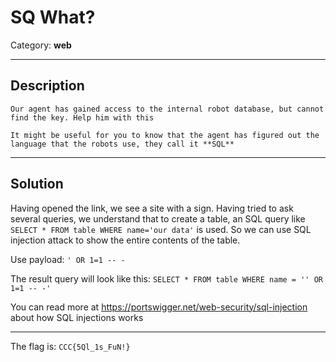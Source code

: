 # SQ What?
Category: **web**

---
## Description
```
Our agent has gained access to the internal robot database, but cannot find the key. Help him with this

It might be useful for you to know that the agent has figured out the language that the robots use, they call it **SQL**
```

---
## Solution
Having opened the link, we see a site with a sign. Having tried to ask several queries, we understand that to create a table, an SQL query like ```SELECT * FROM table WHERE name='our data'``` is used. So we can use SQL injection attack to show the entire contents of the table.

Use payload: ```' OR 1=1 -- -```

The result query will look like this: ```SELECT * FROM table WHERE name = '' OR 1=1 -- -'```

You can read more at https://portswigger.net/web-security/sql-injection about how SQL injections works

---
The flag is: ```CCC{5Ql_1s_FuN!}```
